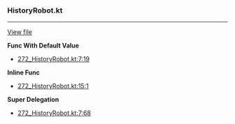 ### HistoryRobot.kt
---
[View file](files/272_HistoryRobot.kt)

**Func With Default Value**

 - [272_HistoryRobot.kt:7:19](files/272_HistoryRobot.kt#L7:)

**Inline Func**

 - [272_HistoryRobot.kt:15:1](files/272_HistoryRobot.kt#L15)

**Super Delegation**

 - [272_HistoryRobot.kt:7:68](files/272_HistoryRobot.kt#L7:)

